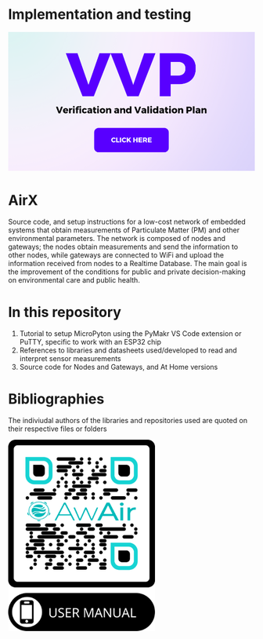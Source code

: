 # Implementation and testing
<a href="https://github.com/enriquefloresmedina/AirX-Solutions/blob/eef4b75902d785a489e028614c01a48852eefb2b/Implementation%20and%20testing/Implementaci%C3%B3n%20y%20evaluaci%C3%B3n.pdf">
  <img src="https://github.com/enriquefloresmedina/AirX-Solutions/blob/5d0de321287e39a55c2011e115b853edaa4c4adf/Implementation%20and%20testing/VPP.png" alt="VPP">
</a>

# AirX
Source code, and setup instructions for a low-cost network of embedded systems that obtain measurements of Particulate Matter (PM) and other environmental parameters. The network is composed of nodes and gateways; the nodes obtain measurements and send the information to other nodes, while gateways are connected to WiFi and upload the information received from nodes to a Realtime Database. The main goal is the improvement of the conditions for public and private decision-making on environmental care and public health.

# In this repository
1. Tutorial to setup MicroPyton using the PyMakr VS Code extension or PuTTY, specific to work with an ESP32 chip
2. References to libraries and datasheets used/developed to read and interpret sensor measurements
3. Source code for Nodes and Gateways, and At Home versions

# Bibliographies
The indiviudal authors of the libraries and repositories used are quoted on their respective files or folders

<img src="https://github.com/enriquefloresmedina/AirX-Solutions/blob/4d96daa2231ab8e307c0025410944f376e842227/PCBs%2C%20schematics%2C%20and%20diagrams/QR%20Logo.png" alt="AirX User Manual" width="300" >
